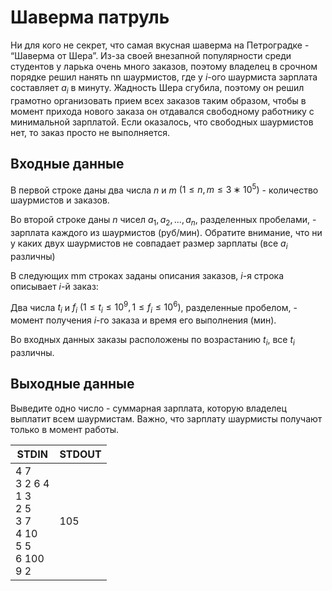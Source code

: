 # Шаверма патруль
Ни для кого не секрет, что самая вкусная шаверма на Петроградке - “Шаверма от Шера”. Из-за своей внезапной популярности среди студентов у ларька очень много заказов, поэтому владелец в срочном порядке решил нанять nn шаурмистов, где у $i$-ого шаурмиста зарплата составляет $a_i$ в минуту. Жадность Шера сгубила, поэтому он решил грамотно организовать прием всех заказов таким образом, чтобы в момент прихода нового заказа он отдавался свободному работнику с минимальной зарплатой. Если оказалось, что свободных шаурмистов нет, то заказ просто не выполняется.

## Входные данные
В первой строке даны два числа $n$ и $m$ $(1≤n,m≤3∗10^5)$ - количество шаурмистов и заказов.

Во второй строке даны $n$ чисел $a_1, a_2,...,a_n$, разделенных пробелами, - зарплата каждого из шаурмистов (руб/мин). Обратите внимание, что ни у каких двух шаурмистов не совпадает размер зарплаты (все $a_i$ различны)

В следующих mm строках заданы описания заказов, $i$-я строка описывает $i$-й заказ:

Два числа $t_i$ и $f_i$ $(1≤t_i≤10^9, 1≤f_i≤10^6)$, разделенные пробелом, - момент получения $i$-го заказа и время его выполнения (мин).

Во входных данных заказы расположены по возрастанию $t_i$, все $t_i$ различны.

## Выходные данные
Выведите одно число - суммарная зарплата, которую владелец выплатит всем шаурмистам. Важно, что зарплату шаурмисты получают только в момент работы.

|STDIN|STDOUT|
|---|---|
|4 7<br>3 2 6 4<br>1 3<br>2 5<br>3 7<br>4 10<br>5 5<br>6 100<br>9 2<br>|105|
